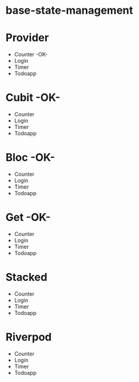 # base-state-management

# Provider
- Counter -OK-
- Login
- Timer
- Todoapp

# Cubit -OK-
- Counter
- Login
- Timer
- Todoapp

# Bloc -OK-
- Counter
- Login
- Timer
- Todoapp

# Get -OK-
- Counter
- Login
- Timer
- Todoapp

# Stacked
- Counter
- Login
- Timer
- Todoapp

# Riverpod
- Counter
- Login
- Timer
- Todoapp